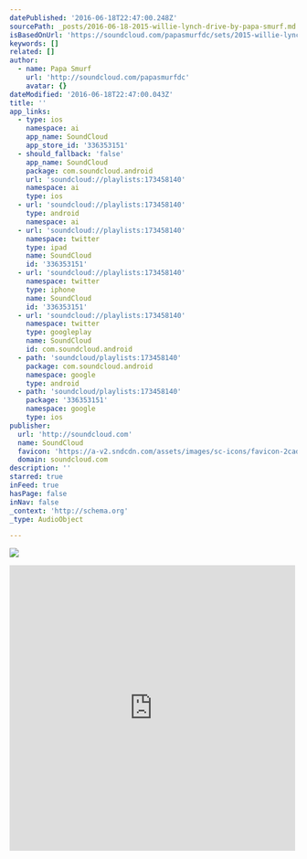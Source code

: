 ```yaml
---
datePublished: '2016-06-18T22:47:00.248Z'
sourcePath: _posts/2016-06-18-2015-willie-lynch-drive-by-papa-smurf.md
isBasedOnUrl: 'https://soundcloud.com/papasmurfdc/sets/2015-willie-lynch-drive'
keywords: []
related: []
author:
  - name: Papa Smurf
    url: 'http://soundcloud.com/papasmurfdc'
    avatar: {}
dateModified: '2016-06-18T22:47:00.043Z'
title: ''
app_links:
  - type: ios
    namespace: ai
    app_name: SoundCloud
    app_store_id: '336353151'
  - should_fallback: 'false'
    app_name: SoundCloud
    package: com.soundcloud.android
    url: 'soundcloud://playlists:173458140'
    namespace: ai
    type: ios
  - url: 'soundcloud://playlists:173458140'
    type: android
    namespace: ai
  - url: 'soundcloud://playlists:173458140'
    namespace: twitter
    type: ipad
    name: SoundCloud
    id: '336353151'
  - url: 'soundcloud://playlists:173458140'
    namespace: twitter
    type: iphone
    name: SoundCloud
    id: '336353151'
  - url: 'soundcloud://playlists:173458140'
    namespace: twitter
    type: googleplay
    name: SoundCloud
    id: com.soundcloud.android
  - path: 'soundcloud/playlists:173458140'
    package: com.soundcloud.android
    namespace: google
    type: android
  - path: 'soundcloud/playlists:173458140'
    package: '336353151'
    namespace: google
    type: ios
publisher:
  url: 'http://soundcloud.com'
  name: SoundCloud
  favicon: 'https://a-v2.sndcdn.com/assets/images/sc-icons/favicon-2cadd14b.ico'
  domain: soundcloud.com
description: ''
starred: true
inFeed: true
hasPage: false
inNav: false
_context: 'http://schema.org'
_type: AudioObject

---
```

![](https://the-grid-user-content.s3-us-west-2.amazonaws.com/42f1e6f4-74f9-42b6-ab82-497a02780885.jpg)

<iframe src="https://cdn.embedly.com/widgets/media.html?src=https%3A%2F%2Fw.soundcloud.com%2Fplayer%2F%3Fvisual%3Dtrue%26url%3Dhttp%253A%252F%252Fapi.soundcloud.com%252Fplaylists%252F173458140%26show_artwork%3Dtrue&amp;url=https%3A%2F%2Fsoundcloud.com%2Fpapasmurfdc%2Fsets%2F2015-willie-lynch-drive&amp;image=http%3A%2F%2Fa1.sndcdn.com%2Fimages%2Ffb_placeholder.png%3F1466169112&amp;key=b7d04c9b404c499eba89ee7072e1c4f7&amp;type=text%2Fhtml&amp;schema=soundcloud" width="500" height="500" scrolling="no" frameborder="0" allowfullscreen="" style=""></iframe>